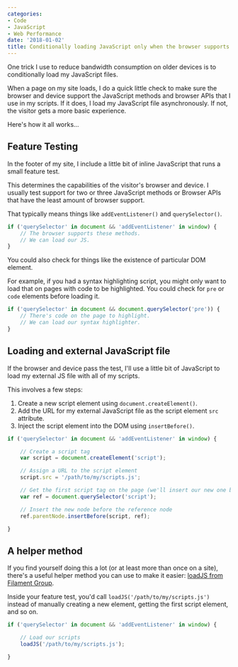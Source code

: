 ```yaml
---
categories:
- Code
- JavaScript
- Web Performance
date: '2018-01-02'
title: Conditionally loading JavaScript only when the browser supports it
---
```


One trick I use to reduce bandwidth consumption on older devices is to conditionally load my JavaScript files.

When a page on my site loads, I do a quick little check to make sure the browser and device support the JavaScript methods and browser APIs that I use in my scripts. If it does, I load my JavaScript file asynchronously. If not, the visitor gets a more basic experience.

Here's how it all works...

## Feature Testing

In the footer of my site, I include a little bit of inline JavaScript that runs a small feature test.

This determines the capabilities of the visitor's browser and device. I usually test support for two or three JavaScript methods or Browser APIs that have the least amount of browser support.

That typically means things like `addEventListener()` and `querySelector()`.

```js
if ('querySelector' in document && 'addEventListener' in window) {
	// The browser supports these methods.
	// We can load our JS.
}
```

You could also check for things like the existence of particular DOM element.

For example, if you had a syntax highlighting script, you might only want to load that on pages with code to be highlighted. You could check for `pre` or `code` elements before loading it.

```js
if ('querySelector' in document && document.querySelector('pre')) {
	// There's code on the page to highlight.
	// We can load our syntax highlighter.
}
```


## Loading and external JavaScript file

If the browser and device pass the test, I'll use a little bit of JavaScript to load my external JS file with all of my scripts.

This involves a few steps:

1. Create a new script element using `document.createElement()`.
2. Add the URL for my external JavaScript file as the script element `src` attribute.
3. Inject the script element into the DOM using `insertBefore()`.

```js
if ('querySelector' in document && 'addEventListener' in window) {

	// Create a script tag
	var script = document.createElement('script');

	// Assign a URL to the script element
	script.src = '/path/to/my/scripts.js';

	// Get the first script tag on the page (we'll insert our new one before it)
	var ref = document.querySelector('script');

	// Insert the new node before the reference node
	ref.parentNode.insertBefore(script, ref);

}
```

## A helper method

If you find yourself doing this a lot (or at least more than once on a site), there's a useful helper method you can use to make it easier: [loadJS from Filament Group](https://github.com/filamentgroup/loadJS/).

Inside your feature test, you'd call `loadJS('/path/to/my/scripts.js')` instead of manually creating a new element, getting the first script element, and so on.

```js
if ('querySelector' in document && 'addEventListener' in window) {

	// Load our scripts
	loadJS('/path/to/my/scripts.js');

}
```